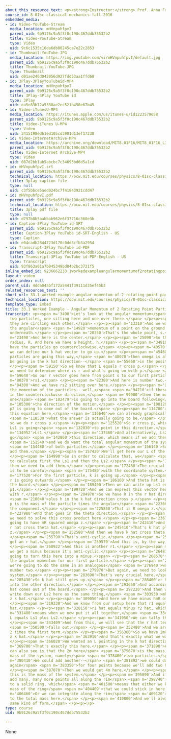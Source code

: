 ```yaml
---
about_this_resource_text: <p><strong>Instructor:</strong> Prof. Anna Frebel</p>
course_id: 8-01sc-classical-mechanics-fall-2016
embedded_media:
- id: Video-YouTube-Stream
  media_location: mHVnpuhfpvI
  parent_uid: 9b9126c9a5f3f0c190c467ddb75532b2
  title: Video-YouTube-Stream
  type: Video
  uid: 9c6c1535c16da6db80245ca7e22c2853
- id: Thumbnail-YouTube-JPG
  media_location: https://img.youtube.com/vi/mHVnpuhfpvI/default.jpg
  parent_uid: 9b9126c9a5f3f0c190c467ddb75532b2
  title: Thumbnail-YouTube-JPG
  type: Thumbnail
  uid: d01ae246d042056d927fdd53aa1ffd68
- id: 3Play-3PlayYouTubeid-MP4
  media_location: mHVnpuhfpvI
  parent_uid: 9b9126c9a5f3f0c190c467ddb75532b2
  title: 3Play-3Play YouTube id
  type: 3Play
  uid: ea5e83b72a5338ae2ec521b450e67b45
- id: Video-iTunesU-MP4
  media_location: https://itunes.apple.com/us/itunes-u/id1223579658
  parent_uid: 9b9126c9a5f3f0c190c467ddb75532b2
  title: Video-iTunes U-MP4
  type: Video
  uid: 3415198ed61ed105cd3901d13ef17238
- id: Video-InternetArchive-MP4
  media_location: https://archive.org/download/MIT8.01F16/MIT8_01F16_L33v01_360p.mp4
  parent_uid: 9b9126c9a5f3f0c190c467ddb75532b2
  title: Video-Internet Archive-MP4
  type: Video
  uid: 087d2bb1ab5abcbc7c34695bd6d5a1cd
- id: mHVnpuhfpvI.srt
  parent_uid: 9b9126c9a5f3f0c190c467ddb75532b2
  technical_location: https://ocw.mit.edu/courses/physics/8-01sc-classical-mechanics-fall-2016/week-11-angular-momentum/33.1-worked-example-angular-momentum-of-2-rotating-point-particles/33.1-worked-example-angular-momentum-of-2-rotating-point-particles/mHVnpuhfpvI.srt
  title: 3play caption file
  type: null
  uid: c3f5bbce5aed024bc7f41843921cdd47
- id: mHVnpuhfpvI.pdf
  parent_uid: 9b9126c9a5f3f0c190c467ddb75532b2
  technical_location: https://ocw.mit.edu/courses/physics/8-01sc-classical-mechanics-fall-2016/week-11-angular-momentum/33.1-worked-example-angular-momentum-of-2-rotating-point-particles/33.1-worked-example-angular-momentum-of-2-rotating-point-particles/mHVnpuhfpvI.pdf
  title: 3play pdf file
  type: null
  uid: d797b8b5aabbab962e6f37716c360e3b
- id: Caption-3Play YouTube id-SRT
  parent_uid: 9b9126c9a5f3f0c190c467ddb75532b2
  title: Caption-3Play YouTube id-SRT-English - US
  type: Caption
  uid: e04cadb2844723d170c0dd3cfb3a2954
- id: Transcript-3Play YouTube id-PDF
  parent_uid: 9b9126c9a5f3f0c190c467ddb75532b2
  title: Transcript-3Play YouTube id-PDF-English - US
  type: Transcript
  uid: 93f863a01a7b045349bd84b2bc3721f5
inline_embed_id: 9236662233.1workedexampleangularmomentumof2rotatingpointparticles37021547
layout: video
order_index: null
parent_uid: 4dda04abf172a5441f39111d35ef45b3
related_resources_text: ''
short_url: 33.1-worked-example-angular-momentum-of-2-rotating-point-particles
technical_location: https://ocw.mit.edu/courses/physics/8-01sc-classical-mechanics-fall-2016/week-11-angular-momentum/33.1-worked-example-angular-momentum-of-2-rotating-point-particles/33.1-worked-example-angular-momentum-of-2-rotating-point-particles
template_type: Embed
title: 33.1 Worked Example - Angular Momentum of 2 Rotating Point Particles
transcript: <p><span m='3490'>Let's look at the angular momentum</span> <span m='4930'>of
  two particles, one sitting here and one over there.</span> </p><p><span m='10480'>And
  they are circling each other.</span> </p><p><span m='13310'>And we want to determine
  the angular</span> <span m='14920'>momentum of a point on the ground right here
  underneath.</span> </p><p><span m='20350'>That's the whole point, s.</span> </p><p><span
  m='23490'>And here is the center.</span> </p><p><span m='25090'>So the circle has
  radius, R. And here we have a height, h.</span> </p><p><span m='34810'>and let's
  have the particles go counterclockwise.</span> </p><p><span m='40570'>Because then
  we can define our k hat vector to go up.</span> </p><p><span m='45460'>And if these
  particles are going this way,</span> <span m='48070'>then omega is also going to
  be going in the k hat direction--</span> <span m='55660'>in the positive k hat direction.</span>
  </p><p><span m='59150'>So we know that L equals r cross p.</span> </p><p><span m='65110'>So
  we need to determine where is r and what's going on with p.</span> </p><p><span
  m='69640'>So our r vector goes here from point s to our first particle,</span> <span
  m='80370'>rs1.</span> </p><p><span m='82380'>And here is number two.</span> </p><p><span
  m='84300'>And we have rs2 sitting over here.</span> </p><p><span m='91890'>And p,
  the momentum of the particles-- well,</span> <span m='94710'>if these guys going
  in the counterclockwise direction,</span> <span m='99900'>then the momentum of particle
  one</span> <span m='102479'>is going to go into the board following</span> <span
  m='105300'>the direction of the motion.</span> </p><p><span m='108120'>And here
  p2 is going to come out of the board.</span> </p><p><span m='114780'>If we consider
  this equation here,</span> <span m='116640'>we can already graphically determine</span>
  <span m='118530'>what the answer is actually going to be.</span> </p><p><span m='121050'>And
  so we do r cross p.</span> </p><p><span m='125520'>So r cross p, which means L.
  Ls1 is going</span> <span m='132030'>to point in this direction.</span> </p><p><span
  m='134952'>Ls1.</span> </p><p><span m='137460'>And alternatively, Ls2 is going to
  go</span> <span m='142860'>this direction, which means if we add these two components--</span>
  <span m='151540'>and we do want the total angular momentum of the system</span>
  <span m='154480'>of both particles.</span> </p><p><span m='156140'>So we have to
  add them.</span> </p><p><span m='157420'>We'll get here our L of the system.</span>
  </p><p><span m='164990'>So in order to calculate that, we</span> <span m='166930'>need
  to calculate first the Ls1 and then the Ls2.</span> </p><p><span m='170070'>And
  then we need to add them.</span> </p><p><span m='172480'>The crucial point here
  is to be careful</span> <span m='175480'>with the coordinate system.</span> </p><p><span
  m='177520'>For the first particle, k is going up.</span> </p><p><span m='182500'>And
  r is going outwards.</span> </p><p><span m='186160'>And theta hat is going into
  the board.</span> </p><p><span m='189400'>Then we can write up Ls1 equals rs1 cross
  p1.</span> </p><p><span m='199720'>And we can express this vector here with h and
  with r.</span> </p><p><span m='204970'>So we have R in the r hat direction</span>
  <span m='210040'>plus h in the k hat direction cross p.</span> </p><p><span m='219250'>And
  p is the mass of the particle times the angular</span> <span m='223660'>velocity,
  the component.</span> </p><p><span m='225850'>That is R omega z.</span> </p><p><span
  m='227980'>And that goes in the theta direction.</span> </p><p><span m='232060'>So
  we need to solve this cross product here.</span> </p><p><span m='236790'>And we're
  going to have mR squared omega z.</span> </p><p><span m='242410'>And then we have
  r hat cross theta hat.</span> </p><p><span m='245410'>That's k hat plus hmR omega
  z.</span> </p><p><span m='252580'>And then we have k hat cross theta hat.</span>
  </p><p><span m='255790'>That's anti-cyclic.</span> </p><p><span m='256930'>And we
  get an r hat.</span> </p><p><span m='259570'>And this is, by the way, an r1.</span>
  </p><p><span m='260922'>And this is another r1.</span> </p><p><span m='261880'>And
  we get a minus because it's anti-cyclic.</span> </p><p><span m='264810'>So we're
  going to turn this here into a minus.</span> </p><p><span m='268570'>And that is
  the angular momentum for our first particle.</span> </p><p><span m='273970'>Now
  we're going to do the same in an analogous</span> <span m='276940'>way for particle
  number two.</span> </p><p><span m='279970'>But again, we need to look at the coordinate
  system.</span> </p><p><span m='283690'>That's very crucial here.</span> </p><p><span
  m='285430'>So k hat still goes up.</span> </p><p><span m='288400'>r hat now goes
  into the other direction.</span> </p><p><span m='293650'>And accordingly, theta
  hat comes out of the board.</span> </p><p><span m='297220'>And then we can just
  write down our Ls2 here as the same thing,</span> <span m='303930'>mR squared omega
  z k hat.</span> </p><p><span m='309050'>And here we have minus hmR omega z r2 hat.</span>
  </p><p><span m='319330'>And we know from our setup here that r1 equals minus r2
  hat.</span> </p><p><span m='328150'>r1 hat equals minus r2 hat, which</span> <span
  m='331480'>means when we now put it all together,</span> <span m='334710'>we want
  L equals Ls1 plus Ls2.</span> </p><p><span m='341950'>We can tally this up.</span>
  </p><p><span m='343409'>And from this, we will see that the r hat term actually</span>
  <span m='350500'>falls out.</span> </p><p><span m='352480'>And we are left with
  2 times the first term.</span> </p><p><span m='356380'>So we have 2mR squared omega
  z k hat.</span> </p><p><span m='363910'>And that's exactly what we wanted.</span>
  </p><p><span m='366020'>We wanted an L pointing in the k hat direction.</span> </p><p><span
  m='369700'>That's exactly this here.</span> </p><p><span m='371890'>And what you
  can also see is that the 2m here</span> <span m='375670'>is the mass, the total
  mass of the system, namely</span> <span m='378400'>two particles.</span> </p><p><span
  m='380410'>We could add another--</span> <span m='381892'>we could do the same exercise
  again</span> <span m='383350'>for four points because we'll add two here.</span>
  </p><p><span m='387070'>Then we would get 4m here.</span> </p><p><span m='388690'>So
  this is the mass of the system.</span> </p><p><span m='395090'>And if we were to
  add many, many more points all along the rim</span> <span m='398740'>here, we get
  to a solid ring, which</span> <span m='401500'>means that either we know the total
  mass of the ring</span> <span m='404409'>that we could stick in here.</span> </p><p><span
  m='406460'>Or we can integrate along the rim</span> <span m='409120'>and then get
  to the total mass here.</span> </p><p><span m='410800'>And we'll always get to the
  same kind of form.</span> </p><p></p>
type: course
uid: 9b9126c9a5f3f0c190c467ddb75532b2

---
```

None